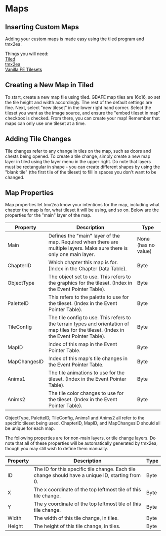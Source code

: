 # Maps

## Inserting Custom Maps

Adding your custom maps is made easy using the tiled program and tmx2ea.

Things you will need:\
[Tiled](https://www.mapeditor.org)\
[tmx2ea](https://feuniverse.us/t/tmx2ea-v2-0-released-insert-tiled-maps-using-event-assembler/1830)\
[Vanilla FE Tilesets](https://github.com/Klokinator/FE-Repo/tree/main/Tilesets/Vanilla%20FEGBA%20Tilesets%20%7BZoramine%7D)

## Creating a New Map in Tiled

To start, create a new map file using tiled. GBAFE map tiles are 16x16, so set the tile height and width accordingly. The rest of the default settings are fine. Next, select "new tileset" in the lower right hand corner. Select the tileset you want as the image source, and ensure the "embed tileset in map" checkbox is checked. From there, you can create your map! Remember that maps can only use one tileset at a time.

## Adding Tile Changes

Tile changes refer to any change in tiles on the map, such as doors and chests being opened. To create a tile change, simply create a new map layer in tiled using the layer menu in the upper right. Do note that layers must be rectangular in shape - you can create different shapes by using the "blank tile" (the first tile of the tileset) to fill in spaces you don't want to be changed.

## Map Properties

Map properties let tmx2ea know your intentions for the map, including what chapter the map is for, what tileset it will be using, and so on. Below are the properties for the "main" layer of the map.

| Property     | Description                                                                                                                                | Type                |
| ------------ | ------------------------------------------------------------------------------------------------------------------------------------------ | ------------------- |
| Main         | Defines the "main" layer of the map. Required when there are multiple layers. Make sure there is only one main layer.                      | None (has no value) |
| ChapterID    | Which chapter this map is for. (Index in the Chapter Data Table).                                                                          | Byte                |
| ObjectType   | The object set to use. This refers to the graphics for the tileset. (Index in the Event Pointer Table).                                    | Byte                |
| PaletteID    | This refers to the palette to use for the tileset. (Index in the Event Pointer Table).                                                     | Byte                |
| TileConfig   | The tile config to use. This refers to the terrain types and orientation of map tiles for the tileset. (Index in the Event Pointer Table). | Byte                |
| MapID        | Index of this map in the Event Pointer Table.                                                                                              | Byte                |
| MapChangesID | Index of this map's tile changes in the Event Pointer Table.                                                                               | Byte                |
| Anims1       | The tile animations to use for the tileset. (Index in the Event Pointer Table).                                                            | Byte                |
| Anims2       | The tile color changes to use for the tileset. (Index in the Event Pointer Table).                                                         | Byte                |

ObjectType, PaletteID, TileConfig, Anims1 and Anims2 all refer to the specific tileset being used. ChapterID, MapID, and MapChangesID should all be unique for each map.

The following properties are for non-main layers, or tile change layers. Do note that all of these properties will be automatically generated by tmx2ea, though you may still wish to define them manually.

| Property | Description                                                                                      | Type |
| -------- | ------------------------------------------------------------------------------------------------ | ---- |
| ID       | The ID for this specific tile change. Each tile change should have a unique ID, starting from 0. | Byte |
| X        | The x coordinate of the top leftmost tile of this tile change.                                   | Byte |
| Y        | The y coordinate of the top leftmost tile of this tile change.                                   | Byte |
| Width    | The width of this tile change, in tiles.                                                         | Byte |
| Height   | The height of this tile change, in tiles.                                                        | Byte |
